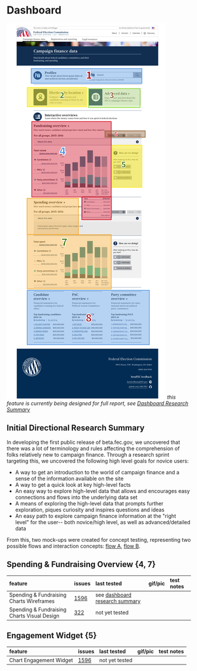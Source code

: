 # Dashboard

![Image of dashaboard](assets/dashboard-key.png) _this feature is currently being designed_ _for full report, see [Dashboard Research Summary](../directional_research/dashboard_summary.md)_

## Initial Directional Research Summary

In developing the first public release of beta.fec.gov, we uncovered that there was a lot of terminology and rules affecting the comprehension of folks relatively new to campaign finance. Through a research sprint targeting this, we uncovered the following high level goals for novice users:

- A way to get an introduction to the world of campaign finance and a sense of the information available on the site
- A way to get a quick look at key high-level facts
- An easy way to explore high-level data that allows and encourages easy connections and flows into the underlying data set
- A means of exploring the high-level data that prompts further exploration, piques curiosity and inspires questions and ideas
- An easy path to explore campaign finance information at the "right level" for the user-- both novice/high level, as well as advanced/detailed data

From this, two mock-ups were created for concept testing, representing two possible flows and interaction concepts: [flow A](https://gsa.invisionapp.com/share/UP70ZUQFD#/screens), [flow B](https://gsa.invisionapp.com/share/UP70ZUQFD#/screens/152282020).

## Spending & Fundraising Overview {4, 7}

feature                                     | issues                                             | last tested                                                                    | gif/pic | test notes
:------------------------------------------ | :------------------------------------------------- | :----------------------------------------------------------------------------- | :------ | :---------
Spending & Fundraising Charts Wireframes    | [1596](https://github.com/18F/openFEC/issues/1596) | see [dashboard research summary](../directional_research/dashboard_summary.md) |         |
Spending & Fundraising Charts Visual Design | [322](https://github.com/18F/fec-style/issues/322) | not yet tested                                                                 |

## Engagement Widget {5}

feature                 | issues                                             | last tested    | gif/pic | test notes
:---------------------- | :------------------------------------------------- | :------------- | :------ | :---------
Chart Engagement Widget | [1596](https://github.com/18F/openFEC/issues/1596) | not yet tested |
